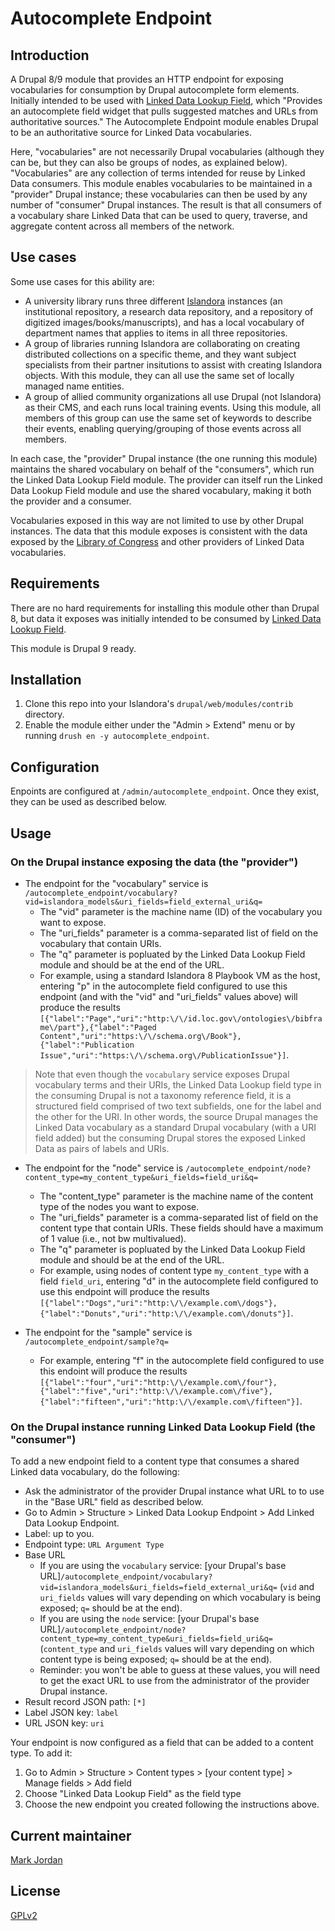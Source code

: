 # Autocomplete Endpoint

## Introduction

A Drupal 8/9 module that provides an HTTP endpoint for exposing vocabularies for consumption by Drupal autocomplete form elements. Initially intended to be used with [Linked Data Lookup Field](https://drupal.org/project/linked_data_field), which "Provides an autocomplete field widget that pulls suggested matches and URLs from authoritative sources." The Autocomplete Endpoint module enables Drupal to be an authoritative source for Linked Data vocabularies.

Here, "vocabularies" are not necessarily Drupal vocabularies (although they can be, but they can also be groups of nodes, as explained below). "Vocabularies" are any collection of terms intended for reuse by Linked Data consumers. This module enables vocabularies to be maintained in a "provider" Drupal instance; these vocabularies can then be used by any number of "consumer" Drupal instances. The result is that all consumers of a vocabulary share Linked Data that can be used to query, traverse, and aggregate content across all members of the network.

## Use cases

Some use cases for this ability are:

* A university library runs three different [Islandora](https://islandora.ca) instances (an institutional repository, a research data repository, and a repository of digitized images/books/manuscripts), and has a local vocabulary of department names that applies to items in all three repositories.
* A group of libraries running Islandora are collaborating on creating distributed collections on a specific theme, and they want subject specialists from their partner insitutions to assist with creating Islandora objects. With this module, they can all use the same set of locally managed name entities.
* A group of allied community organizations all use Drupal (not Islandora) as their CMS, and each runs local training events. Using this module, all members of this group can use the same set of keywords to describe their events, enabling querying/grouping of those events across all members.

In each case, the "provider" Drupal instance (the one running this module) maintains the shared vocabulary on behalf of the "consumers", which run the Linked Data Lookup Field module. The provider can itself run the Linked Data Lookup Field module and use the shared vocabulary, making it both the provider and a consumer.

Vocabularies exposed in this way are not limited to use by other Drupal instances. The data that this module exposes is consistent with the data exposed by the [Library of Congress](http://id.loc.gov/) and other providers of Linked Data vocabularies.

## Requirements

There are no hard requirements for installing this module other than Drupal 8, but data it exposes was initially intended to be consumed by [Linked Data Lookup Field](https://drupal.org/project/linked_data_field).

This module is Drupal 9 ready.

## Installation

1. Clone this repo into your Islandora's `drupal/web/modules/contrib` directory.
1. Enable the module either under the "Admin > Extend" menu or by running `drush en -y autocomplete_endpoint`.

## Configuration

Enpoints are configured at `/admin/autocomplete_endpoint`. Once they exist, they can be used as described below.

## Usage

### On the Drupal instance exposing the data (the "provider")

* The endpoint for the "vocabulary" service is `/autocomplete_endpoint/vocabulary?vid=islandora_models&uri_fields=field_external_uri&q=`
   * The "vid" parameter is the machine name (ID) of the vocabulary you want to expose.
   * The "uri_fields" parameter is a comma-separated list of field on the vocabulary that contain URIs.
   * The "q" parameter is popluated by the Linked Data Lookup Field module and should be at the end of the URL.
   * For example, using a standard Islandora 8 Playbook VM as the host, entering "p" in the autocomplete field configured to use this endpoint (and with the "vid" and "uri_fields" values above) will produce the results `[{"label":"Page","uri":"http:\/\/id.loc.gov\/ontologies\/bibframe\/part"},{"label":"Paged Content","uri":"https:\/\/schema.org\/Book"},{"label":"Publication Issue","uri":"https:\/\/schema.org\/PublicationIssue"}]`.

> Note that even though the `vocabulary` service exposes Drupal vocabulary terms and their URIs, the Linked Data Lookup field type in the consuming Drupal is not a taxonomy reference field, it is a structured field comprised of two text subfields, one for the label and the other for the URI. In other words, the source Drupal manages the Linked Data vocabulary as a standard Drupal vocabulary (with a URI field added) but the consuming Drupal stores the exposed Linked Data as pairs of labels and URIs.

* The endpoint for the "node" service is `/autocomplete_endpoint/node?content_type=my_content_type&uri_fields=field_uri&q=`
   * The "content_type" parameter is the machine name of the content type of the nodes you want to expose.
   * The "uri_fields" parameter is a comma-separated list of field on the content type that contain URIs. These fields should have a maximum of 1 value (i.e., not bw multivalued).
   * The "q" parameter is popluated by the Linked Data Lookup Field module and should be at the end of the URL.
   * For example, using nodes of content type `my_content_type` with a field `field_uri`, entering "d" in the autocomplete field configured to use this endpoint will produce the results `[{"label":"Dogs","uri":"http:\/\/example.com\/dogs"},{"label":"Donuts","uri":"http:\/\/example.com\/donuts"}]`.

* The endpoint for the "sample" service is `/autocomplete_endpoint/sample?q=`
   * For example, entering "f" in the autocomplete field configured to use this endoint will produce the results `[{"label":"four","uri":"http:\/\/example.com\/four"},{"label":"five","uri":"http:\/\/example.com\/five"},{"label":"fifteen","uri":"http:\/\/example.com\/fifteen"}]`.

### On the Drupal instance running Linked Data Lookup Field (the "consumer")

To add a new endpoint field to a content type that consumes a shared Linked data vocabulary, do the following:

* Ask the administrator of the provider Drupal instance what URL to to use in the "Base URL" field as described below.
* Go to Admin > Structure > Linked Data Lookup Endpoint > Add Linked Data Lookup Endpoint.
* Label: up to you.
* Endpoint type: `URL Argument Type`
* Base URL
   * If you are using the `vocabulary` service: [your Drupal's base URL]`/autocomplete_endpoint/vocabulary?vid=islandora_models&uri_fields=field_external_uri&q=` (`vid` and `uri_fields` values will vary depending on which vocabulary is being exposed; `q=` should be at the end). 
   * If you are using the `node` service: [your Drupal's base URL]`/autocomplete_endpoint/node?content_type=my_content_type&uri_fields=field_uri&q=` (`content_type` and `uri_fields` values will vary depending on which content type is being exposed; `q=` should be at the end).
   * Reminder: you won't be able to guess at these values, you will need to get the exact URL to use from the administrator of the provider Drupal instance.
* Result record JSON path: `[*]`
* Label JSON key: `label`
* URL JSON key: `uri`

Your endpoint is now configured as a field that can be added to a content type. To add it:

1. Go to Admin > Structure > Content types > [your content type] > Manage fields > Add field
1. Choose "Linked Data Lookup Field" as the field type
1. Choose the new endpoint you created following the instructions above.

## Current maintainer

[Mark Jordan](https://github.com/mjordan)

## License

[GPLv2](http://www.gnu.org/licenses/gpl-2.0.txt)
